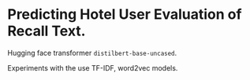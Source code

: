 # Predicting Hotel User Evaluation of Recall Text.

Hugging face transformer `distilbert-base-uncased`.

Experiments with the use TF-IDF, word2vec models.
